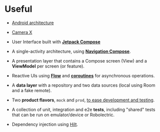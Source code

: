 # Useful

* [Android architecture](https://developer.android.com/topic/architecture)
* [Camera X](https://developer.android.com/training/camerax)

*   User Interface built with **[Jetpack Compose](https://developer.android.com/jetpack/compose)** 
*   A single-activity architecture, using **[Navigation Compose](https://developer.android.com/jetpack/compose/navigation)**.
*   A presentation layer that contains a Compose screen (View) and a **ViewModel** per screen (or feature).
*   Reactive UIs using **[Flow](https://developer.android.com/kotlin/flow)** and **[coroutines](https://kotlinlang.org/docs/coroutines-overview.html)** for asynchronous operations.
*   A **data layer** with a repository and two data sources (local using Room and a fake remote).
*   Two **product flavors**, `mock` and `prod`, [to ease development and testing](https://android-developers.googleblog.com/2015/12/leveraging-product-flavors-in-android.html).
*   A collection of unit, integration and e2e **tests**, including "shared" tests that can be run on emulator/device or Robolectric.
*   Dependency injection using [Hilt](https://developer.android.com/training/dependency-injection/hilt-android).